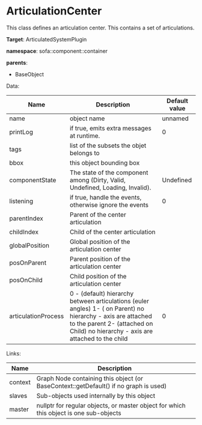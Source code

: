 # ArticulationCenter

This class defines an articulation center. This contains a set of articulations.


__Target__: ArticulatedSystemPlugin

__namespace__: sofa::component::container

__parents__: 

- BaseObject

Data: 

<table>
<thead>
    <tr>
        <th>Name</th>
        <th>Description</th>
        <th>Default value</th>
    </tr>
</thead>
<tbody>
	<tr>
		<td>name</td>
		<td>
object name
</td>
		<td>unnamed</td>
	</tr>
	<tr>
		<td>printLog</td>
		<td>
if true, emits extra messages at runtime.
</td>
		<td>0</td>
	</tr>
	<tr>
		<td>tags</td>
		<td>
list of the subsets the objet belongs to
</td>
		<td></td>
	</tr>
	<tr>
		<td>bbox</td>
		<td>
this object bounding box
</td>
		<td></td>
	</tr>
	<tr>
		<td>componentState</td>
		<td>
The state of the component among (Dirty, Valid, Undefined, Loading, Invalid).
</td>
		<td>Undefined</td>
	</tr>
	<tr>
		<td>listening</td>
		<td>
if true, handle the events, otherwise ignore the events
</td>
		<td>0</td>
	</tr>
	<tr>
		<td>parentIndex</td>
		<td>
Parent of the center articulation
</td>
		<td></td>
	</tr>
	<tr>
		<td>childIndex</td>
		<td>
Child of the center articulation
</td>
		<td></td>
	</tr>
	<tr>
		<td>globalPosition</td>
		<td>
Global position of the articulation center
</td>
		<td></td>
	</tr>
	<tr>
		<td>posOnParent</td>
		<td>
Parent position of the articulation center
</td>
		<td></td>
	</tr>
	<tr>
		<td>posOnChild</td>
		<td>
Child position of the articulation center
</td>
		<td></td>
	</tr>
	<tr>
		<td>articulationProcess</td>
		<td>
 0 - (default) hierarchy between articulations (euler angles)
 1- ( on Parent) no hierarchy - axis are attached to the parent
 2- (attached on Child) no hierarchy - axis are attached to the child
</td>
		<td>0</td>
	</tr>

</tbody>
</table>

Links: 

| Name | Description |
| ---- | ----------- |
|context|Graph Node containing this object (or BaseContext::getDefault() if no graph is used)|
|slaves|Sub-objects used internally by this object|
|master|nullptr for regular objects, or master object for which this object is one sub-objects|



